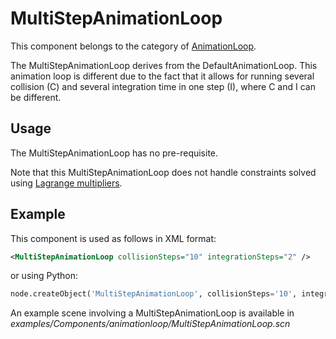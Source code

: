 MultiStepAnimationLoop
======================

This component belongs to the category of [AnimationLoop](https://www.sofa-framework.org/community/doc/main-principles/animationloop-and-visitors/).

The MultiStepAnimationLoop derives from the DefaultAnimationLoop. This animation loop is different due to the fact that it allows for running several collision (C) and several integration time in one step (I), where C and I can be different.

Usage
-----

The MultiStepAnimationLoop has no pre-requisite.

Note that this MultiStepAnimationLoop does not handle constraints solved using [Lagrange multipliers](https://www.sofa-framework.org/community/doc/main-principles/constraints/lagrange-constraint/).


Example
-------

This component is used as follows in XML format:

``` xml
<MultiStepAnimationLoop collisionSteps="10" integrationSteps="2" />
```

or using Python:

``` python
node.createObject('MultiStepAnimationLoop', collisionSteps='10', integrationSteps='2')
```

An example scene involving a MultiStepAnimationLoop is available in *examples/Components/animationloop/MultiStepAnimationLoop.scn*